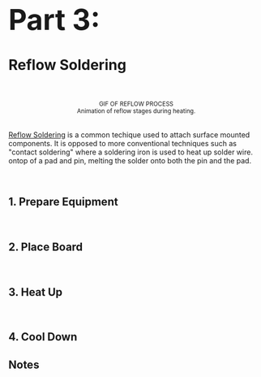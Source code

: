 # <AChip class="rounded-0"><h1 color="inherit">Part 3:</h1></AChip> Reflow Soldering
<br> 

<br>
<ACard 
color="grey"
style="background-color: var(--vp-c-mute-darker); width: auto; height: 400px;"
variant="outline">
<small><center>GIF OF REFLOW PROCESS</center></small>
</ACard>
<small><center>Animation of reflow stages during heating.</center></small> 
<br>


<a class="!hover:opacity-100 !no-underline" href="#notes" rel="noreferrer" target="_blank"><ABtn 
class="text-sm my-2" variant="light" href="#notes" tag="a">
Reflow Soldering</ABtn></a> is a common techique used to attach surface 
mounted components. It is opposed to more conventional techniques such as "contact soldering" 
where a soldering iron is used  to heat up solder wire. ontop of a pad and pin, melting the solder
onto both the pin and the pad. 

<br> 

## 1. Prepare Equipment 
<br> 


## 2. Place Board 
<br> 


## 3. Heat Up
<br> 


## 4. Cool Down 


## Notes 

